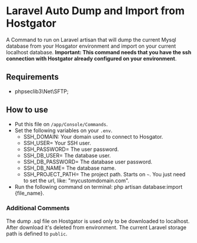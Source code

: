 # Laravel Auto Dump and Import from Hostgator
A Command to run on Laravel artisan that will dump the current Mysql database from your Hosgator environment and import on your current localhost database.
**Important: This command needs that you have the ssh connection with Hostgator already configured on your environment**.

## Requirements
- phpseclib3\Net\SFTP;

## How to use
- Put this file on `/app/Console/Commands`.
- Set the following variables on your `.env`.
  - SSH_DOMAIN: Your domain used to connect to Hosgator.
  - SSH_USER= Your SSH user.
  - SSH_PASSWORD= The user password.
  - SSH_DB_USER= The database user.
  - SSH_DB_PASSWORD= The database user password.
  - SSH_DB_NAME= The database name.
  - SSH_PROJECT_PATH= The project path. Starts on `~`. You just need to set the url, like: "mycustomdomain.com".
- Run the following command on terminal: php artisan database:import {file_name}.

### Additional Comments
The dump .sql file on Hostgator is used only to be downloaded to localhost. After download it's deleted from environment.
The current Laravel storage path is defined to `public`.

 
